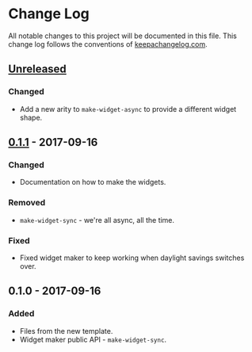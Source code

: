# Change Log
All notable changes to this project will be documented in this file. This change log follows the conventions of [keepachangelog.com](http://keepachangelog.com/).

## [Unreleased]
### Changed
- Add a new arity to `make-widget-async` to provide a different widget shape.

## [0.1.1] - 2017-09-16
### Changed
- Documentation on how to make the widgets.

### Removed
- `make-widget-sync` - we're all async, all the time.

### Fixed
- Fixed widget maker to keep working when daylight savings switches over.

## 0.1.0 - 2017-09-16
### Added
- Files from the new template.
- Widget maker public API - `make-widget-sync`.

[Unreleased]: https://github.com/your-name/marsrover/compare/0.1.1...HEAD
[0.1.1]: https://github.com/your-name/marsrover/compare/0.1.0...0.1.1
